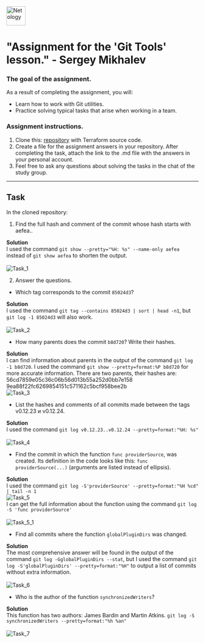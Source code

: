 <img src="https://avatars.githubusercontent.com/u/25052038?s=200&v=4" alt="Netology" width="50" height="50">

# "Assignment for the 'Git Tools' lesson." - Sergey Mikhalev

### The goal of the assignment.

As a result of completing the assignment, you will:

* Learn how to work with Git utilities.
* Practice solving typical tasks that arise when working in a team.

### Assignment instructions.

1. Clone this: [repository](https://github.com/hashicorp/terraform) with Terraform source code.
2. Create a file for the assignment answers in your repository. After completing the task, attach the link to the .md file with the answers in your personal account.
3. Feel free to ask any questions about solving the tasks in the chat of the study group.

------

## Task

In the cloned repository:

1. Find the full hash and comment of the commit whose hash starts with aefea..

**Solution**</br>
  I used the command ```git show --pretty="%H: %s" --name-only aefea``` instead of ```git show aefea``` to shorten the output.</br></br>
  ![Task_1](images/Task_1.png)

2. Answer the questions.

* Which tag corresponds to the commit `85024d3`?

**Solution**</br>
  I used the command ```git tag --contains 85024d3 | sort | head -n1```, but ```git log -1 85024d3```  will also work.</br></br>
  ![Task_2](images/Task_2.png)
  
* How many parents does the commit  `b8d720`? Write their hashes.

**Solution**</br>
  I can find information about parents in the output of the command ```git log -1 b8d720```. I used the command ```git show --pretty=format:%P b8d720``` for more accurate information. There are two parents, their hashes are:</br>56cd7859e05c36c06b56d013b55a252d0bb7e158 </br>9ea88f22fc6269854151c571162c5bcf958bee2b</br>
  ![Task_3](images/Task_3.png)</br>
  
* List the hashes and comments of all commits made between the tags  v0.12.23 и v0.12.24.

**Solution**</br>
  I used the command ```git log v0.12.23..v0.12.24 --pretty=format:"%H: %s"```</br></br>
  ![Task_4](images/Task_4.png)</br>
* Find the commit in which the function `func providerSource`, was created. Its definition in the code looks like this: `func providerSource(...)` (arguments are listed instead of ellipsis).

**Solution**</br>
  I used the command ```git log -S'providerSource' --pretty=format:"%H %cd" | tail -n 1```</br>
  ![Task_5](images/Task_5.png)</br>
  I can get the full information about the function using the command ```git log -S 'func providerSource'```</br></br>
  ![Task_5_1](images/Task_5_1.png)</br>
* Find all commits where the function `globalPluginDirs` was changed.

**Solution**</br>
  The most comprehensive answer will be found in the output of the command ```git log -GglobalPluginDirs --stat```, but I used the command ```git log -S'globalPluginDirs' --pretty=format:"%H"```  to output a list of commits without extra information.</br></br>
  ![Task_6](images/Task_6.png)</br>
* Who is the author of the function `synchronizedWriters`?

**Solution**</br>
  This function has two authors:  James Bardin and Martin Atkins. ```git log -S synchronizedWriters --pretty=format:"%h %an"```</br></br>
  ![Task_7](images/Task_7.png)</br>
